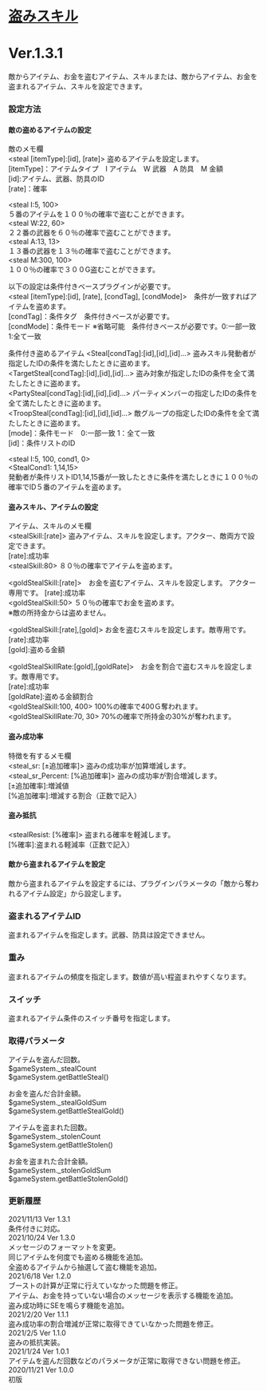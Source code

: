 # [盗みスキル](https://raw.githubusercontent.com/nuun888/MZ/master/NUUN_StealableItems.js)
# Ver.1.3.1

敵からアイテム、お金を盗むアイテム、スキルまたは、敵からアイテム、お金を盗まれるアイテム、スキルを設定できます。

### 設定方法
#### 敵の盗めるアイテムの設定
敵のメモ欄  
\<steal [itemType]:[id], [rate]> 盗めるアイテムを設定します。  
[itemType]：アイテムタイプ　I アイテム　W 武器　A 防具　M 金額  
[id]:アイテム、武器、防具のID  
[rate]：確率  

\<steal I:5, 100>  
５番のアイテムを１００％の確率で盗むことができます。  
\<steal W:22, 60>  
２２番の武器を６０％の確率で盗むことができます。  
\<steal A:13, 13>  
１３番の武器を１３％の確率で盗むことができます。  
\<steal M:300, 100>  
１００％の確率で３００G盗むことができます。  

以下の設定は条件付きベースプラグインが必要です。  
\<steal [itemType]:[id], [rate], [condTag], [condMode]>　条件が一致すればアイテムを盗めます。  
[condTag]：条件タグ　条件付きベースが必要です。  
[condMode]：条件モード ※省略可能　条件付きベースが必要です。0:一部一致 1:全て一致  

条件付き盗めるアイテム
\<Steal[condTag]:[id],[id],[id]...> 盗みスキル発動者が指定したIDの条件を満たしたときに盗めます。  
\<TargetSteal[condTag]:[id],[id],[id]...> 盗み対象が指定したIDの条件を全て満たしたときに盗めます。  
\<PartySteal[condTag]:[id],[id],[id]...> パーティメンバーの指定したIDの条件を全て満たしたときに盗めます。  
\<TroopSteal[condTag]:[id],[id],[id]...> 敵グループの指定したIDの条件を全て満たしたときに盗めます。  
[mode]：条件モード　0:一部一致 1：全て一致  
[id]：条件リストのID  

\<steal I:5, 100, cond1, 0>  
\<StealCond1: 1,14,15>  
発動者が条件リストID1,14,15番が一致したときに条件を満たしときに１００％の確率でID５番のアイテムを盗めます。

#### 盗みスキル、アイテムの設定
アイテム、スキルのメモ欄  
\<stealSkill:[rate]> 盗みアイテム、スキルを設定します。アクター、敵両方で設定できます。  
 [rate]:成功率  
\<stealSkill:80> ８０％の確率でアイテムを盗めます。  

\<goldStealSkill:[rate]>　お金を盗むアイテム、スキルを設定します。  アクター専用です。
[rate]:成功率  
\<goldStealSkill:50> ５０％の確率でお金を盗めます。  
※敵の所持金からは盗めません。

\<goldStealSkill:[rate],[gold]> お金を盗むスキルを設定します。敵専用です。  
[rate]:成功率  
[gold]:盗める金額  

\<goldStealSkillRate:[gold],[goldRate]>　お金を割合で盗むスキルを設定します。敵専用です。  
[rate]:成功率  
[goldRate]:盗める金額割合  
\<goldStealSkill:100, 400> 100%の確率で400Ｇ奪われます。  
\<goldStealSkillRate:70, 30> 70%の確率で所持金の30%が奪われます。  

#### 盗み成功率
特徴を有するメモ欄  
<steal_sr: [±追加確率]> 盗みの成功率が加算増減します。  
<steal_sr_Percent: [%追加確率]> 盗みの成功率が割合増減します。  
[±追加確率]:増減値  
[%追加確率]:増減する割合（正数で記入）  

#### 盗み抵抗
<stealResist: [%確率]> 盗まれる確率を軽減します。  
[%確率]:盗まれる軽減率（正数で記入）  

#### 敵から盗まれるアイテムを設定
敵から盗まれるアイテムを設定するには、プラグインパラメータの「敵から奪われるアイテム設定」から設定します。
### 盗まれるアイテムID
盗まれるアイテムを指定します。武器、防具は設定できません。
### 重み
盗まれるアイテムの頻度を指定します。数値が高い程盗まれやすくなります。
### スイッチ
盗まれるアイテム条件のスイッチ番号を指定します。

### 取得パラメータ
アイテムを盗んだ回数。  
$gameSystem._stealCount  
$gameSystem.getBattleSteal()  
 
お金を盗んだ合計金額。  
$gameSystem._stealGoldSum  
$gameSystem.getBattleStealGold()  
 
アイテムを盗まれた回数。  
$gameSystem._stolenCount  
$gameSystem.getBattleStolen()  
 
お金を盗まれた合計金額。  
$gameSystem._stolenGoldSum  
$gameSystem.getBattleStolenGold()  
 
### 更新履歴
2021/11/13 Ver 1.3.1  
条件付きに対応。  
2021/10/24 Ver 1.3.0  
メッセージのフォーマットを変更。  
同じアイテムを何度でも盗める機能を追加。  
全盗めるアイテムから抽選して盗む機能を追加。  
2021/6/18 Ver 1.2.0  
ブーストの計算が正常に行えていなかった問題を修正。  
アイテム、お金を持っていない場合のメッセージを表示する機能を追加。  
盗み成功時にSEを鳴らす機能を追加。  
2021/2/20 Ver 1.1.1  
盗み成功率の割合増減が正常に取得できていなかった問題を修正。  
2021/2/5 Ver 1.1.0  
盗みの抵抗実装。  
2021/1/24 Ver 1.0.1  
アイテムを盗んだ回数などのパラメータが正常に取得できない問題を修正。  
2020/11/21 Ver 1.0.0  
初版  
